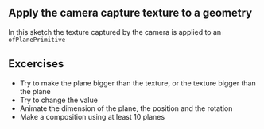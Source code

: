 ## Apply the camera capture texture to a geometry
In this sketch the texture captured by the camera is applied to an `ofPlanePrimitive`

## Excercises

- Try to make the plane bigger than the texture, or the texture bigger than the plane
- Try to change the value 
- Animate the dimension of the plane, the position and the rotation
- Make a composition using at least 10 planes